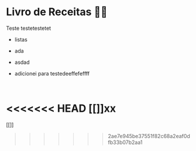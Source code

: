 # Livro de Receitas :man_cook:

Teste testetestetet



- listas 

- ada

- asdad

- adicionei para testedeeffefeffff

  ​

<<<<<<< HEAD
  [[]]xx
=======
  [[]]
>>>>>>> 2ae7e945be37551f82c68a2eaf0dfb33b07b2aa1
